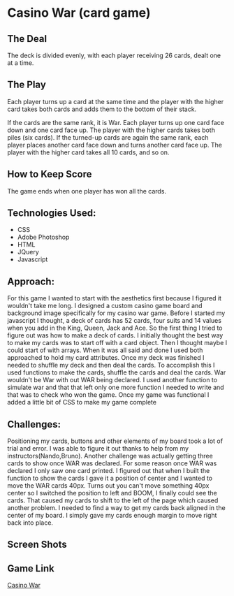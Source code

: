 # Casino War (card game)

## The Deal
The deck is divided evenly, with each player receiving 26 cards, dealt one at a time. 

## The Play
Each player turns up a card at the same time and the player with the higher card takes both cards and adds them to the bottom of their stack.

If the cards are the same rank, it is War. Each player turns up one card face down and one card face up. The player with the higher cards takes both piles (six cards). If the turned-up cards are again the same rank, each player places another card face down and turns another card face up. The player with the higher card takes all 10 cards, and so on.

## How to Keep Score
The game ends when one player has won all the cards.

## Technologies Used:

- CSS
- Adobe Photoshop
- HTML
- JQuery
- Javascript

## Approach:
For this game I wanted to start with the aesthetics first because I figured it wouldn't take me long. I designed a custom casino game board and background image specifically for my casino war game. Before I started my javascript I thought, a deck of cards has 52 cards, four suits and 14 values when you add in the King, Queen, Jack and Ace. So the first thing I tried to figure out was how to make a deck of cards. I initially thought the best way to make my cards was to start off with a card object. Then I thought maybe I could start of with arrays. When it was all said and done I used both approached to hold my card attributes. Once my deck was finished I needed to shuffle my deck and then deal the cards. To accomplish this I used functions to make the cards, shuffle the cards and deal the cards. War wouldn't be War with out WAR being declared. I used another function to simulate war and that that left only one more function I needed to write and that was to check who won the game. Once my game was functional I added a little bit of CSS to make my game complete

## Challenges:
Positioning my cards, buttons and other elements of my board took a lot of trial and error. I was able to figure it out thanks to help from my instructors(Nando,Bruno). Another challenge was actually getting three cards to show once WAR was declared. For some reason once WAR was declared I only saw one card printed. I figured out that when I built the function to show the cards I gave it a position of center and I wanted to move the WAR cards 40px. Turns out you can't move something 40px center so I switched the position to left and BOOM, I finally could see the cards. That caused my cards to shift to the left of the page which caused another problem. I needed to find a way to get my cards back aligned in the center of my board. I simply gave my cards enough margin to move right back into place.

## Screen Shots


## Game Link
[Casino War](krock07.github.io/Casino_war_project/)








